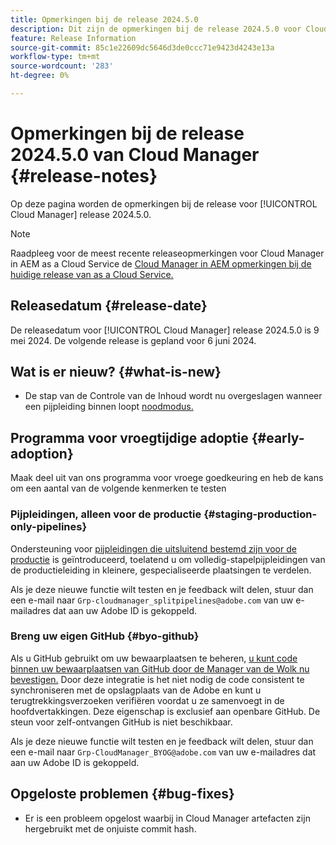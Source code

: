 ```yaml
---
title: Opmerkingen bij de release 2024.5.0
description: Dit zijn de opmerkingen bij de release 2024.5.0 voor Cloud Manager.
feature: Release Information
source-git-commit: 85c1e22609dc5646d3de0ccc71e9423d4243e13a
workflow-type: tm+mt
source-wordcount: '283'
ht-degree: 0%

---
```



# Opmerkingen bij de release 2024.5.0 van Cloud Manager {#release-notes}

Op deze pagina worden de opmerkingen bij de release voor [!UICONTROL Cloud Manager] release 2024.5.0.

>[!NOTE]
>
>Raadpleeg voor de meest recente releaseopmerkingen voor Cloud Manager in AEM as a Cloud Service de [Cloud Manager in AEM opmerkingen bij de huidige release van as a Cloud Service.](https://experienceleague.adobe.com/docs/experience-manager-cloud-service/content/implementing/using-cloud-manager/release-notes-cloud-manager/release-notes-cm-current.html)

## Releasedatum {#release-date}

De releasedatum voor [!UICONTROL Cloud Manager] release 2024.5.0 is 9 mei 2024. De volgende release is gepland voor 6 juni 2024.

## Wat is er nieuw? {#what-is-new}

* De stap van de Controle van de Inhoud wordt nu overgeslagen wanneer een pijpleiding binnen loopt [noodmodus.](/help/using/code-deployment.md#emergency-pipeline)

## Programma voor vroegtijdige adoptie {#early-adoption}

Maak deel uit van ons programma voor vroege goedkeuring en heb de kans om een aantal van de volgende kenmerken te testen

### Pijpleidingen, alleen voor de productie {#staging-production-only-pipelines}

Ondersteuning voor [pijpleidingen die uitsluitend bestemd zijn voor de productie](/help/using/stage-prod-only.md) is geïntroduceerd, toelatend u om volledig-stapelpijpleidingen van de productieleiding in kleinere, gespecialiseerde plaatsingen te verdelen.

Als je deze nieuwe functie wilt testen en je feedback wilt delen, stuur dan een e-mail naar  `Grp-cloudmanager_splitpipelines@adobe.com` van uw e-mailadres dat aan uw Adobe ID is gekoppeld.

### Breng uw eigen GitHub {#byo-github}

Als u GitHub gebruikt om uw bewaarplaatsen te beheren, [u kunt code binnen uw bewaarplaatsen van GitHub door de Manager van de Wolk nu bevestigen.](/help/managing-code/private-repositories.md) Door deze integratie is het niet nodig de code consistent te synchroniseren met de opslagplaats van de Adobe en kunt u terugtrekkingsverzoeken verifiëren voordat u ze samenvoegt in de hoofdvertakkingen. Deze eigenschap is exclusief aan openbare GitHub. De steun voor zelf-ontvangen GitHub is niet beschikbaar.

Als je deze nieuwe functie wilt testen en je feedback wilt delen, stuur dan een e-mail naar `Grp-CloudManager_BYOG@adobe.com` van uw e-mailadres dat aan uw Adobe ID is gekoppeld.

## Opgeloste problemen {#bug-fixes}

* Er is een probleem opgelost waarbij in Cloud Manager artefacten zijn hergebruikt met de onjuiste commit hash.
